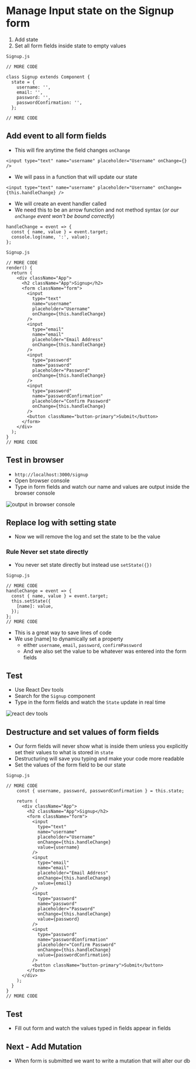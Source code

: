 # Manage Input state on the Signup form
1. Add state
2. Set all form fields inside state to empty values

`Signup.js`

```
// MORE CODE

class Signup extends Component {
  state = {
    username: '',
    email: '',
    password: '',
    passwordConfirmation: '',
  };

// MORE CODE
```

## Add event to all form fields
* This will fire anytime the field changes `onChange`

```
<input type="text" name="username" placeholder="Username" onChange={} />
```

* We will pass in a function that will update our state

```
<input type="text" name="username" placeholder="Username" onChange={this.handleChange} />
```

* We will create an event handler called 
* We need this to be an arrow function and not method syntax (_or our `onChange` event won't be bound correctly_)

```
handleChange = event => {
  const { name, value } = event.target;
  console.log(name, ':', value);
};
```

`Signup.js`

```
// MORE CODE
render() {
  return (
    <div className="App">
      <h2 className="App">Signup</h2>
      <form className="form">
        <input
          type="text"
          name="username"
          placeholder="Username"
          onChange={this.handleChange}
        />
        <input
          type="email"
          name="email"
          placeholder="Email Address"
          onChange={this.handleChange}
        />
        <input
          type="password"
          name="password"
          placeholder="Password"
          onChange={this.handleChange}
        />
        <input
          type="password"
          name="passwordConfirmation"
          placeholder="Confirm Password"
          onChange={this.handleChange}
        />
        <button className="button-primary">Submit</button>
      </form>
    </div>
  );
}
// MORE CODE
```

## Test in browser
* `http://localhost:3000/signup`
* Open browser console
* Type in form fields and watch our name and values are output inside the browser console

![output in browser console](https://i.imgur.com/Pt6LKZM.png)

## Replace log with setting state
* Now we will remove the log and set the state to be the value

### **Rule** Never set state directly 
* You never set state directly but instead use `setState({})`

`Signup.js`

```
// MORE CODE
handleChange = event => {
  const { name, value } = event.target;
  this.setState({
    [name]: value,
  });
};
// MORE CODE
```

* This is a great way to save lines of code
* We use [name] to dynamically set a property
    - either `username`, `email`, `password`, `confirmPassword`
    - And we also set the value to be whatever was entered into the form fields

## Test
* Use React Dev tools
* Search for the `Signup` component
* Type in the form fields and watch the `State` update in real time

![react dev tools](https://i.imgur.com/T1wYiPk.png)

## Destructure and set values of form fields
* Our form fields will never show what is inside them unless you explicitly set their values to what is stored in `state`
* Destructuring will save you typing and make your code more readable 
* Set the values of the form field to be our state

`Signup.js`

```
// MORE CODE
    const { username, password, passwordConfirmation } = this.state;

    return (
      <div className="App">
        <h2 className="App">Signup</h2>
        <form className="form">
          <input
            type="text"
            name="username"
            placeholder="Username"
            onChange={this.handleChange}
            value={username}
          />
          <input
            type="email"
            name="email"
            placeholder="Email Address"
            onChange={this.handleChange}
            value={email}
          />
          <input
            type="password"
            name="password"
            placeholder="Password"
            onChange={this.handleChange}
            value={password}
          />
          <input
            type="password"
            name="passwordConfirmation"
            placeholder="Confirm Password"
            onChange={this.handleChange}
            value={passwordConfirmation}
          />
          <button className="button-primary">Submit</button>
        </form>
      </div>
    );
  }
}
// MORE CODE
```

## Test
* Fill out form and watch the values typed in fields appear in fields

## Next - Add Mutation
* When form is submitted we want to write a mutation that will alter our db
